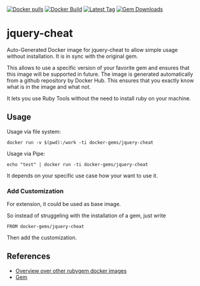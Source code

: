 [![Docker pulls](https://img.shields.io/docker/pulls/rubygem/jquery-cheat.svg)](https://hub.docker.com/r/rubygem/jquery-cheat/)
[![Docker Build](https://img.shields.io/docker/automated/rubygem/jquery-cheat.svg)](https://hub.docker.com/r/rubygem/jquery-cheat/)
[![Latest Tag](https://img.shields.io/github/tag/docker-rubygem/jquery-cheat.svg)](https://hub.docker.com/r/rubygem/jquery-cheat/)
[![Gem Downloads](https://img.shields.io/gem/dt/jquery-cheat.svg)](https://rubygems.org/gems/jquery-cheat/)
# jquery-cheat

Auto-Generated Docker image for jquery-cheat to allow simple usage without installation.
It is in sync with the original gem.

This allows to use a specific version of your favorite gem and ensures that this image will be supported in future.
The image is generated automatically from a github repository by Docker Hub.
This ensures that you exactly know what is in the image and what not.

It lets you use Ruby Tools without the need to install ruby on your machine.

## Usage

Usage via file system:

`docker run -v $(pwd):/work -ti docker-gems/jquery-cheat`

Usage via Pipe:

`echo "test" | docker run -ti docker-gems/jquery-cheat`

It depends on your specific use case how your want to use it.

### Add Customization

For extension, it could be used as base image.

So instead of struggeling with the installation of a gem, just write

`FROM docker-gems/jquery-cheat`

Then add the customization.

## References

 - [Overview over other rubygem docker images](https://github.com/thinkbot/docker-rubygem)
 - [Gem](https://rubygems.org/gems/jquery-cheat/)
